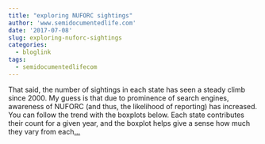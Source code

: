 ```yaml
---
title: "exploring NUFORC sightings"
author: 'www.semidocumentedlife.com'
date: '2017-07-08'
slug: exploring-nuforc-sightings
categories:
  - bloglink
tags:
  - semidocumentedlifecom
---
```


That said, the number of sightings in each state has seen a steady climb since 2000. My guess is that due to prominence of search engines, awareness of NUFORC (and thus, the likelihood of reporting) has increased. You can follow the trend with the boxplots below. Each state contributes their count for a given year, and the boxplot helps give a sense how much they vary from each[... <i class="fas fa-external-link-alt"></i>](https://www.semidocumentedlife.com/post/exploring-nuforc-sightings/)

